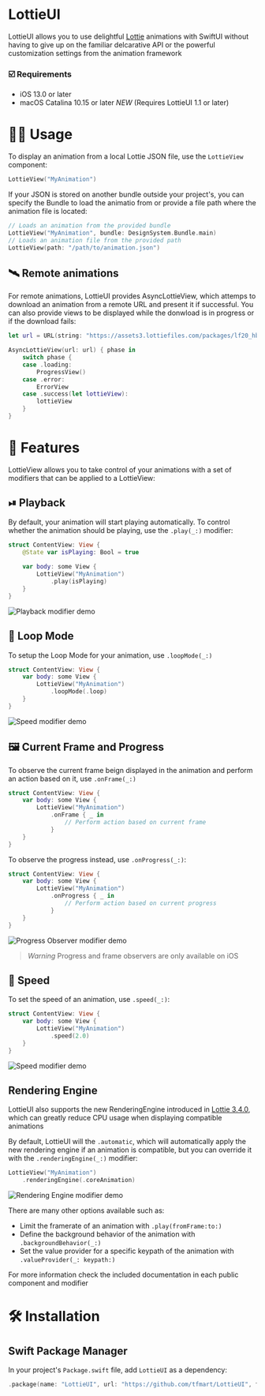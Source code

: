# LottieUI

LottieUI allows you to use delightful [Lottie](https://airbnb.design/lottie/) animations with SwiftUI without having to give up on the familiar delcarative API or the powerful customization settings from the animation framework

### ☑️ Requirements

- iOS 13.0 or later
- macOS Catalina 10.15 or later *NEW* (Requires LottieUI 1.1 or later)

# 🧑‍💻 Usage

To display an animation from a local Lottie JSON file, use the `LottieView` component:

```swift
LottieView("MyAnimation")
```

If your JSON is stored on another bundle outside your project's, you can specify the Bundle to load the animatio from or provide a file path where the animation file is located:

```swift
// Loads an animation from the provided bundle
LottieView("MyAnimation", bundle: DesignSystem.Bundle.main)
// Loads an animation file from the provided path
LottieView(path: "/path/to/animation.json")
```


## 🛰 Remote animations

For remote animations, LottieUI provides AsyncLottieView, which attemps to download an animation from a remote URL and present it if successful. You can also provide views to be displayed while the donwload is in progress or if the download fails:

```swift
let url = URL(string: "https://assets3.lottiefiles.com/packages/lf20_hbdelex6.json")!

AsyncLottieView(url: url) { phase in
    switch phase {
    case .loading:
        ProgressView()
    case .error:
        ErrorView
    case .success(let lottieView):
        lottieView
    }
}
```

# 🚀 Features

LottieView allows you to take control of your animations with a set of modifiers that can be applied to a LottieView:

## ⏯ Playback

By default, your animation will start playing automatically. To control whether the animation should be playing, use the `.play(_:)` modifier:

```swift
struct ContentView: View {
    @State var isPlaying: Bool = true
    
    var body: some View {
        LottieView("MyAnimation")
            .play(isPlaying)
    }
}
```

![Playback modifier demo](/Media/playback.gif)

## 🔁 Loop Mode

To setup the Loop Mode for your animation, use `.loopMode(_:)`

```swift
struct ContentView: View {
    var body: some View {
        LottieView("MyAnimation")
            .loopMode(.loop)
    }
}
```

![Speed modifier demo](/Media/speed.gif)

## 🖼 Current Frame and Progress

To observe the current frame beign displayed in the animation and perform an action based on it, use `.onFrame(_:)`

```swift
struct ContentView: View {
    var body: some View {
        LottieView("MyAnimation")
            .onFrame { _ in
                // Perform action based on current frame
            }
    }
}
```

To observe the progress instead, use `.onProgress(_:)`:

```swift
struct ContentView: View {
    var body: some View {
        LottieView("MyAnimation")
            .onProgress { _ in
                // Perform action based on current progress
            }
    }
}
```

![Progress Observer modifier demo](/Media/progress.gif)

> *Warning*
> Progress and frame observers are only available on iOS

## 🏃 Speed

To set the speed of an animation, use `.speed(_:)`:

```swift
struct ContentView: View {
    var body: some View {
        LottieView("MyAnimation")
            .speed(2.0)
    }
}
```

![Speed modifier demo](/Media/speed.gif)

## Rendering Engine

LottieUI also supports the new RenderingEngine introduced in [Lottie 3.4.0](https://github.com/airbnb/lottie-ios/discussions/1627), which can greatly reduce CPU usage when displaying compatible animations

By default, LottieUI will the `.automatic`, which will automatically apply the new rendering engine if an animation is compatible, but you can override it with the `.renderingEngine(_:)` modifier:

```swift
LottieView("MyAnimation")
    .renderingEngine(.coreAnimation)
```

![Rendering Engine modifier demo](/Media/engine.gif)

There are many other options available such as:

- Limit the framerate of an animation with `.play(fromFrame:to:)`
- Define the background behavior of the animation with `.backgroundBehavior(_:)`
- Set the value provider for a specific keypath of the animation with `.valueProvider(_: keypath:)`

For more information check the included documentation in each public component and modifier

# 🛠 Installation

## Swift Package Manager

In your project's `Package.swift` file, add `LottieUI` as a dependency:
```swift
.package(name: "LottieUI", url: "https://github.com/tfmart/LottieUI", from: "1.0.0")
```
